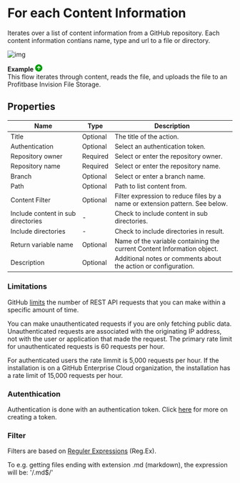 # For each Content Information

Iterates over a list of content information from a GitHub repository. Each content information contians name, type and url to a file or directory.


![img](https://profitbasedocs.blob.core.windows.net/flowimages/github-foreach.png)


**Example** ![img](../../../../images/strz.jpg)  
This flow iterates through content, reads the file, and uploads the file to an Profitbase Invision File Storage.


## Properties

| Name             | Type      |Description                                             |
|------------------|-----------|--------------------------------------------------------|
| Title  | Optional | The title of the action.   |
| Authentication |  Optional | Select an authentication token. |
| Repository owner | Required | Select or enter the repository owner. |
| Repository name | Required | Select or enter the repository name. |
| Branch | Optional | Select or enter a branch name. |
| Path | Optional | Path to list content from. |
| Content Filter | Optional | Filter expression to reduce files by a name or extension pattern. See below. |
| Include content in sub directories | - | Check to include content in sub directories. |
| Include directories | - | Check to include directories in result. |
| Return variable name | Optional | Name of the variable containing the current Content Information object. |
| Description | Optional | Additional notes or comments about the action or configuration. |


### Limitations

GitHub [limits](https://docs.github.com/en/rest/using-the-rest-api/rate-limits-for-the-rest-api?apiVersion=2022-11-28) the number of REST API requests that you can make within a specific amount of time.

You can make unauthenticated requests if you are only fetching public data. Unauthenticated requests are associated with the originating IP address, not with the user or application that made the request.
The primary rate limit for unauthenticated requests is 60 requests per hour.

For authenticated users the rate limmit is 5,000 requests per hour. If the installation is on a GitHub Enterprise Cloud organization, the installation has a rate limit of 15,000 requests per hour.


### Autenthication

Authentication is done with an authentication token. Click [here](https://docs.catalyst.zoho.com/en/tutorials/githubbot/java/generate-personal-access-token/) for more on creating a token.


### Filter

Filters are based on [Reguler Expressions](https://learn.microsoft.com/en-us/dotnet/standard/base-types/regular-expression-language-quick-reference) (Reg.Ex).

To e.g. getting files ending with extension .md (markdown), the expression will be: '/\.md$/'
